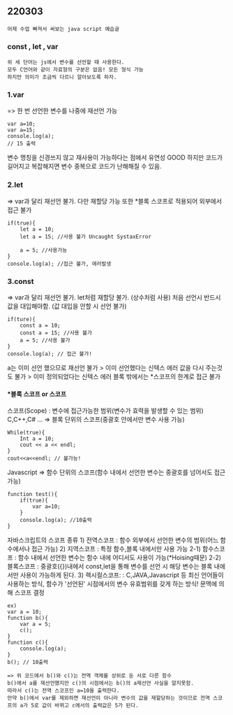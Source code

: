 ## 220303
    어제 수업 빠져서 써보는 java script 예습글

### const , let , var
    위 세 단어는 js에서 변수를 선언할 때 사용한다.
    모두 C언어와 같이 자료형의 구분은 없음! 모든 형식 가능
    하지만 의미가 조금씩 다르니 알아보도록 하자.

### 1.var
 => 한 번 선언한 변수를 나중에 재선언 가능

    var a=10;
    var a=15;
    console.log(a); 
    // 15 출력

변수 명칭을 신경쓰지 않고 재사용이 가능하다는 점에서 유연성 GOOD
하지만 코드가 길어지고 복잡해지면 변수 중복으로 코드가 난해해질 수 있음.

### 2.let
 => var과 달리 재선언 불가. 다만 재할당 가능 또한 *블록 스코프로 적용되어 외부에서 접근 불가
    
    if(true){
        let a = 10;
        let a = 15; //사용 불가 Uncaught SystaxError

        a = 5; //사용가능
    }
    console.log(a); //접근 불가, 에러발생

### 3.const
 => var과 달리 재선언 불가. let처럼 재할당 불가. (상수처럼 사용)
    처음 선언시 반드시 값을 대입해야함. (값 대입을 안할 시 선언 불가)
    
    if(ture){
        const a = 10;
        const a = 15; //사용 불가
        a = 5; //사용 불가
    }
    console.log(a); // 접근 불가!
a는 이미 선언 했으므로 재선언 불가 > 이미 선언했다는 신텍스 에러
값을 다시 주는것도 불가 > 이미 정의되었다는 신텍스 에러
블록 밖에서는 *스코프의 한계로 접근 불가

#### *블록 스코프 or 스코프
스코프(Scope) : 변수에 접근가능한 범위(변수가 효력을 발생할 수 있는 범위)
C,C++,C# ... => 블록 단위의 스코프(중괄호 안에서만 변수 사용 가능)

    While(true){
        Int a = 10;
        cout << a << endl;
    }
    cout<<a<<endl; // 불가능!

Javascript => 함수 단위의 스코프(함수 내에서 선언한 변수는 중괄호를 넘어서도 접근 가능)

    function test(){
        if(true){
            var a=10;
        }
        console.log(a); //10출력
    }

자바스크립트의 스코프 종류
    1) 전역스코프 : 함수 외부에서 선언한 변수의 범위(어느 함수에서나 접근 가능)
    2) 지역스코프 : 특정 함수,블록 내에서만 사용 가능
    2-1) 함수스코프 : 함수 내에서 선언한 변수는 함수 내에 어디서도 사용이 가능(*Hoising때문)
    2-2) 블록스코프 : 중괄호({})내에서 const,let을 통해 변수를 선언 시 해당 변수는 블록 내에서만 사용이 가능하게 된다.
    3) 렉시컬스코프: : C,JAVA,Javascript 등 최신 언어들이 사용하는 방식, 함수가 '선언된' 시점에서의 변수 유효범위를 갖게 하는 방식! 문맥에 의해 스코프 결정

    ex) 
    var a = 10;
    function b(){
        var a = 5;
        c();
    }
    function c(){
        console.log(a);
    }
    b(); // 10출력

    => 위 코드에서 b()와 c()는 전역 객체를 상위로 둔 서로 다른 함수
    b()에서 a를 재선언했지만 c()의 시점에서는 b()의 a재선언 사실을 알지못함.
    따라서 c()는 전역 스코프인 a=10을 출력한다.
    만약 b()에서 var를 제외하면 재선언이 아니라 변수의 값을 재할당하는 것이므로 전역 스코프의 a가 5로 값이 바뀌고 c에서의 출력값은 5가 된다.